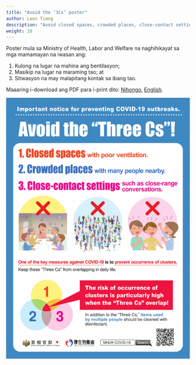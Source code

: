 ```yaml
---
title: "Avoid the ‘3Cs’ poster"
author: Leon Timog
description: "Avoid closed spaces, crowded places, close-contact settings"
weight: 10
---
```

Poster mula sa Ministry of Health, Labor and Welfare na naghihikayat sa mga mamamayan na iwasan ang:
1. Kulong na lugar na mahina ang bentilasyon;
2. Masikip na lugar na maraming tao; at
3. Sitwasyon na may malapitang kontak sa ibang tao.

Maaaring i-download ang PDF para i-print dito: [Nihongo](https://www.mhlw.go.jp/content/10900000/000614802.pdf), [English](https://www.mhlw.go.jp/content/10900000/000619576.pdf).

![Avoid the ‘Three Cs’](avoid-three-cs.gif)
